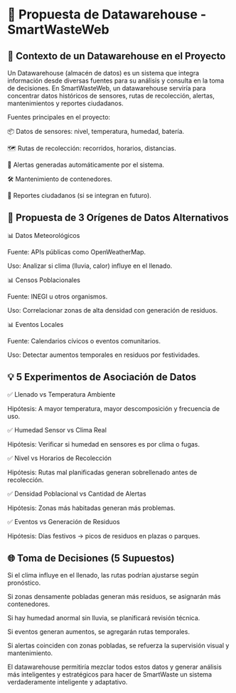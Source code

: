 # 🧱 Propuesta de Datawarehouse - SmartWasteWeb

## 📌 Contexto de un Datawarehouse en el Proyecto

Un Datawarehouse (almacén de datos) es un sistema que integra información desde diversas fuentes para su análisis y consulta en la toma de decisiones. En SmartWasteWeb, un datawarehouse serviría para concentrar datos históricos de sensores, rutas de recolección, alertas, mantenimientos y reportes ciudadanos.

Fuentes principales en el proyecto:

📦 Datos de sensores: nivel, temperatura, humedad, batería.

🗺️ Rutas de recolección: recorridos, horarios, distancias.

🔔 Alertas generadas automáticamente por el sistema.

🛠️ Mantenimiento de contenedores.

👥 Reportes ciudadanos (si se integran en futuro).

## 🎯 Propuesta de 3 Orígenes de Datos Alternativos

📊 Datos Meteorológicos

Fuente: APIs públicas como OpenWeatherMap.

Uso: Analizar si clima (lluvia, calor) influye en el llenado.

📊 Censos Poblacionales

Fuente: INEGI u otros organismos.

Uso: Correlacionar zonas de alta densidad con generación de residuos.

📊 Eventos Locales

Fuente: Calendarios cívicos o eventos comunitarios.

Uso: Detectar aumentos temporales en residuos por festividades.

## 💡 5 Experimentos de Asociación de Datos

✅ Llenado vs Temperatura Ambiente

Hipótesis: A mayor temperatura, mayor descomposición y frecuencia de uso.

✅ Humedad Sensor vs Clima Real

Hipótesis: Verificar si humedad en sensores es por clima o fugas.

✅ Nivel vs Horarios de Recolección

Hipótesis: Rutas mal planificadas generan sobrellenado antes de recolección.

✅ Densidad Poblacional vs Cantidad de Alertas

Hipótesis: Zonas más habitadas generan más problemas.

✅ Eventos vs Generación de Residuos

Hipótesis: Días festivos → picos de residuos en plazas o parques.

## 🌐 Toma de Decisiones (5 Supuestos)

Si el clima influye en el llenado, las rutas podrían ajustarse según pronóstico.

Si zonas densamente pobladas generan más residuos, se asignarán más contenedores.

Si hay humedad anormal sin lluvia, se planificará revisión técnica.

Si eventos generan aumentos, se agregarán rutas temporales.

Si alertas coinciden con zonas pobladas, se refuerza la supervisión visual y mantenimiento.

El datawarehouse permitiría mezclar todos estos datos y generar análisis más inteligentes y estratégicos para hacer de SmartWaste un sistema verdaderamente inteligente y adaptativo.